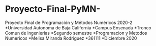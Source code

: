 # Proyecto-Final-PyMN-
Proyecto Final de Programación y Métodos Numéricos 2020-2  
*Universidad Autonoma de Baja California
*Campus Ensenada
*Tronco Comun de Ingenierias
*Segundo semestre
*Programacion y Metodos Numericos
*Melisa Miranda Rodriguez
*361111
*Diciembre 2020
